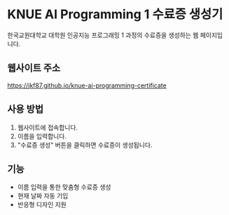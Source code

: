 # KNUE AI Programming 1 수료증 생성기

한국교원대학교 대학원 인공지능 프로그래밍 1 과정의 수료증을 생성하는 웹 페이지입니다.

## 웹사이트 주소
https://jkf87.github.io/knue-ai-programming-certificate

## 사용 방법
1. 웹사이트에 접속합니다.
2. 이름을 입력합니다.
3. "수료증 생성" 버튼을 클릭하면 수료증이 생성됩니다.

## 기능
- 이름 입력을 통한 맞춤형 수료증 생성
- 현재 날짜 자동 기입
- 반응형 디자인 지원 